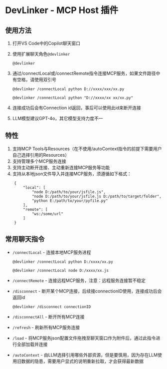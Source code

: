 # DevLinker - MCP Host 插件

## 使用方法

1. 打开VS Code中的Copilot聊天窗口
2. 使用扩展聊天角色<code>@devlinker</code>

    ```@devlinker```

3. 通过/connectLocal或/connectRemote指令连接MCP服务，如果文件路径中有空格，请使用双引号

    ```@devlinker /connectLocal python D://xxxx/xxx/xx.py```

    ```@devlinker /connectLocal python "D://xxxx/xx xx/xx.py"```

4. 连接成功后会有Connection id返回，事后可以使用此id来断开连接
5. LLM模型建议GPT-4o，其它模型支持力度不一

## 特性

1. 支持MCP Tools与Resources（在不使用/autoContext指令的前提下需要用户自己选择引用的Resources）  
2. 支持管理多个MCP服务连接
3. 支持主动断开连接、主动重新连接MCP服务等功能  
4. 支持从本地json文件导入并连接MCP服务，须遵循如下格式：

```
    {
        "local": [
            "node D:/path/to/your/jsfile.js",
            "node D:/path/to/your/jsfile.js D:/path/to/target/folder",
            "python E:/path/to/your/pyfile.py"
        ],
        "remote": [
            "ws:/some/url"
        ]
    }
```

## 常用聊天指令

- `/connectLocal` - 连接本地MCP服务进程
    
    <code>@devlinker /connectLocal python D:/xxxx/xx.py</code>

    <code>@devlinker /connectLocal node D:/xxxx/xx.js</code>

- `/connectRemote` - 连接远程MCP服务，注意：远程服务连接暂不稳定
- `/disconnect` - 断开某个MCP连接，后续接connectionID使用，连接成功后会返回id

    <code>@devlinker /disconnect connectionID</code>

- `/disconnectAll` - 断开所有MCP连接
- `/refresh` - 刷新所有MCP服务连接
- `/load` - 将MCP服务json配置文件拖拽至聊天窗口作为附件后，通过此指令进行全部加载并连接
- `/autoContext` - 由LLM选择引用哪些外部资源，但是要慎用，因为存在LLM使用旧数据的隐患，需要用户显式的说明重新拉取，才会获得最新数据